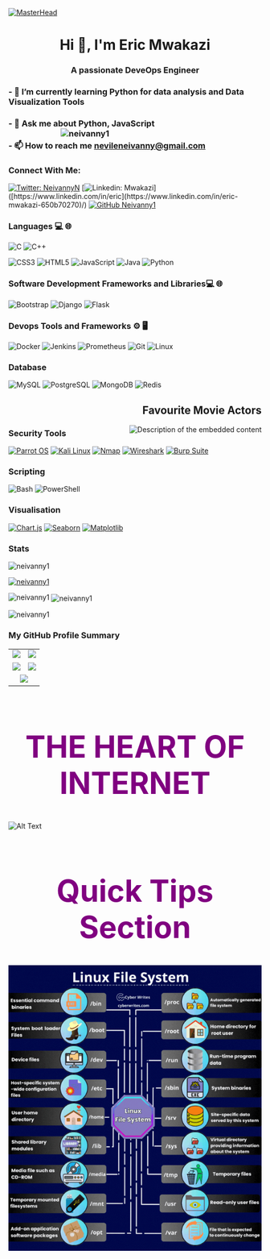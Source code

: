 [![MasterHead](https://external-content.duckduckgo.com/iu/?u=https%3A%2F%2Fsimplecoding.dev%2Fassets%2Fdevops.gif&f=1&nofb=1&ipt=5b6d2625a334d7b7a12686bfa606dc36bcd71080139c35191b2adf68f1cc124f&ipo=images)](https://rishavchanda.io)
### <h1 align="center">Hi 👋, I'm Eric Mwakazi</h1>
<h3 align="center">A passionate DeveOps Engineer</h3>

###  - 🌱 I’m currently learning **Python for data analysis and Data Visualization Tools**

### - 💬 Ask me about **Python, JavaScript**<img align="right" src="https://cdn.dribbble.com/users/1162077/screenshots/3848914/programmer.gif" alt="neivanny1" width="400">

### - 📫 How to reach me **nevileneivanny@gmail.com** <br>

### Connect With Me:
[![Twitter: NeivannyN ](https://img.shields.io/twitter/follow/NeivannyN?style=for-the-badge&color=black)](https://twitter.com/NeivannyN)
[![Linkedin: Mwakazi](https://img.shields.io/badge/-Eric-blue?style=for-the-badge&logo=Linkedin&Color=black&link=[https://www.linkedin.com/in/Eric](https://www.linkedin.com/in/eric-mwakazi-650b70270)/)]([https://www.linkedin.com/in/eric](https://www.linkedin.com/in/eric-mwakazi-650b70270)/)
[![GitHub Neivanny1 ](https://img.shields.io/github/followers/neivanny1?label=follow&style=for-the-badge&color=black)](https://github.com/neivanny1)
### Languages 💻 🌐

![C](https://img.shields.io/badge/c-%2300599C.svg?style=for-the-badge&logo=c&logoColor=white)
![C++](https://img.shields.io/badge/c%2B%2B-%2300599C.svg?style=for-the-badge&logo=c%2B%2B&logoColor=white)

![CSS3](https://img.shields.io/badge/css3-%231572B6.svg?style=for-the-badge&logo=css3&logoColor=white)
![HTML5](https://img.shields.io/badge/html5-%23E34F26.svg?style=for-the-badge&logo=html5&logoColor=white)
![JavaScript](https://img.shields.io/badge/javascript-%23323330.svg?style=for-the-badge&logo=javascript&logoColor=%23F7DF1E)
![Java](https://img.shields.io/badge/java-%23323330.svg?style=for-the-badge&logo=javascript&logoColor=%23F7DF1E)
![Python](https://img.shields.io/badge/python-3670A0?style=for-the-badge&logo=python&logoColor=ffdd54)


### Software Development Frameworks and Libraries💻 🌐

![Bootstrap](https://img.shields.io/badge/bootstrap-%23563D7C.svg?style=for-the-badge&logo=bootstrap&logoColor=white)
![Django](https://img.shields.io/badge/django-%23092E20.svg?style=for-the-badge&logo=django&logoColor=white)
![Flask](https://img.shields.io/badge/flask-%23000.svg?style=for-the-badge&logo=flask&logoColor=white)

### Devops Tools and Frameworks ⚙️ 🖥

![Docker](https://img.shields.io/badge/-Docker-333333?style=for-the-badge&logo=docker&color=blue)
![Jenkins](https://img.shields.io/badge/-Jenkins-333333?style=for-the-badge&logo=jenkins&color=color=black)
![Prometheus](https://img.shields.io/badge/-Prometheus-333333?style=for-the-badge&logo=prometheus&color=black)
![Git](https://img.shields.io/badge/-Git-333333?style=for-the-badge&logo=git&color=black)
![Linux](https://img.shields.io/badge/-Linux-000?style=for-the-badge&logo=Linux&logoColor=FCC624&color=black)

### Database
![MySQL](https://img.shields.io/badge/-MySQL-333333?style=for-the-badge&logo=mysql&color=blue)
![PostgreSQL](https://img.shields.io/badge/-PostgreSQL-333333?style=for-the-badge&logo=postgresql&color=blue)
![MongoDB](https://img.shields.io/badge/-MongoDB-333333?style=for-the-badge&logo=mongodb&color=green)
![Redis](https://img.shields.io/badge/-Redis-333333?style=for-the-badge&logo=redis&color=red)

<h2 align="right">Favourite Movie Actors</h2>
 <img align="right"  src="https://drive.google.com/uc?id=1cvcBsa7GgCHfTgQ0Fh1fV4_Xt6rKfL-z" alt="Description of the embedded content">

### Security Tools
[![Parrot OS](https://img.shields.io/badge/-Parrot-000000?style=for-the-badge&logo=parrot-os&logoColor=%23f59e0b&color=lightred)](https://www.parrotlinux.org/)
[![Kali Linux](https://img.shields.io/badge/-Kali-000000?style=for-the-badge&logo=kali-linux&logoColor=%23df0030&color=purple)](https://www.kali.org/)
[![Nmap](https://img.shields.io/badge/Nmap-000000?style=for-the-badge&logo=nmap&logoColor=%23fe811a)](https://www.nmap.org/)
[![Wireshark](https://img.shields.io/badge/-Wireshark-000000?style=for-the-badge&logo=wireshark&logoColor=%234285f4&color=blue)](https://wireshark.org/)
[![Burp Suite](https://img.shields.io/badge/BurpSuite-000000?style=for-the-badge&logo=burp-suite&logoColor=%23FF0000&color=orange)](https://portswigger.net/burp/)
### Scripting
![Bash](https://img.shields.io/badge/Bash-%23323330.svg?style=for-the-badge&logo=gnu-bash&logoColor=white)
![PowerShell](https://img.shields.io/badge/PowerShell-3670A0?style=for-the-badge&logo=powershell&logoColor=white)
### Visualisation
[![Chart.js](https://img.shields.io/badge/chartjs-%23000000.svg?style=for-the-badge&logo=chartjs&logoColor=%234285F4)](https://chartjs.org/)
[![Seaborn](https://img.shields.io/badge/seaborn-%23000000.svg?style=for-the-badge&logo=seaborn&logoColor=%2392A1CF)](https://seaborn.pydata.org/)
[![Matplotlib](https://img.shields.io/badge/matplotlib-%23000000.svg?style=for-the-badge&logo=matplotlib&logoColor=%23DF0030)](https://matplotlib.org/)

### Stats

<p align="left"> <img src="https://komarev.com/ghpvc/?username=neivanny1&label=Profile%20views&color=0e75b6&style=flat" alt="neivanny1" /> </p>
<p align="left"> <a href="https://github.com/ryo-ma/github-profile-trophy"><img src="https://github-profile-trophy.vercel.app/?username=neivanny1" alt="neivanny1" /></a> </p>
<p><img align="left" src="https://github-readme-stats.vercel.app/api/top-langs?username=neivanny1&show_icons=true&locale=en&layout=compact" alt="neivanny1" /></p>
<p>&nbsp;<img align="center" src="https://github-readme-stats.vercel.app/api?username=neivanny1&show_icons=true&locale=en" alt="neivanny1" /></p>
<p><img align="center" src="https://github-readme-streak-stats.herokuapp.com/?user=neivanny1&" alt="neivanny1" /></p>


### My GitHub Profile Summary

<table>
  <tr>
    <td style="width: 48%; margin: 5px; text-align: center;">
      <img src="http://github-profile-summary-cards.vercel.app/api/cards/repos-per-language?username=Neivanny1&theme=darcula" />
    </td>
    <td style="width: 48%; margin: 5px; text-align: center;">
      <img src="http://github-profile-summary-cards.vercel.app/api/cards/most-commit-language?username=Neivanny1&theme=darcula" />
    </td>
  </tr>
  <tr>
    <td style="width: 48%; margin: 5px; text-align: center;">
      <img src="http://github-profile-summary-cards.vercel.app/api/cards/stats?username=Neivanny1&theme=darcula" />
    </td>
    <td style="width: 48%; margin: 5px; text-align: center;">
      <img src="http://github-profile-summary-cards.vercel.app/api/cards/productive-time?username=Neivanny1&theme=darcula&utcOffset=8" />
    </td>
  </tr>
    <tr>
    <td colspan="2" style="width: 100%; text-align: center;">
      <img src="http://github-profile-summary-cards.vercel.app/api/cards/profile-details?username=Neivanny1&theme=darcula" />
    </td>
  </tr>
</table>
<h1 style="text-align: center; font-size: 60px; color: purple;">THE HEART OF INTERNET</h1>

![Alt Text](https://miro.medium.com/v2/resize:fit:720/format:webp/1*L_QoAG863l8QvqxpNyBiqw.gif)

<h1 style="text-align: center; font-size: 60px; color: purple;">Quick Tips Section</h1>

![Alt Text](https://github.com/Neivanny1/Neivanny1.github.io/blob/master/assets/linux.gif)

